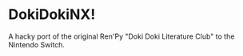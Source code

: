 # DokiDokiNX!
A hacky port of the original Ren'Py "Doki Doki Literature Club" to the Nintendo Switch.
